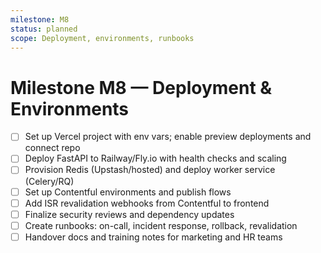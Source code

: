 ```yaml
---
milestone: M8
status: planned
scope: Deployment, environments, runbooks
---
```


# Milestone M8 — Deployment & Environments

- [ ] Set up Vercel project with env vars; enable preview deployments and connect repo
- [ ] Deploy FastAPI to Railway/Fly.io with health checks and scaling
- [ ] Provision Redis (Upstash/hosted) and deploy worker service (Celery/RQ)
- [ ] Set up Contentful environments and publish flows
- [ ] Add ISR revalidation webhooks from Contentful to frontend
- [ ] Finalize security reviews and dependency updates
- [ ] Create runbooks: on-call, incident response, rollback, revalidation
- [ ] Handover docs and training notes for marketing and HR teams
